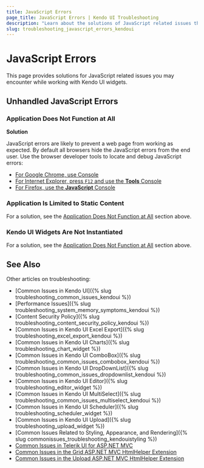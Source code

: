 ```yaml
---
title: JavaScript Errors
page_title: JavaScript Errors | Kendo UI Troubleshooting
description: "Learn about the solutions of JavaScript related issues that may occur while working with Kendo UI controls."
slug: troubleshooting_javascript_errors_kendoui
---
```


# JavaScript Errors

This page provides solutions for JavaScript related issues you may encounter while working with Kendo UI widgets.

## Unhandled JavaScript Errors

### Application Does Not Function at All

**Solution**

JavaScript errors are likely to prevent a web page from working as expected. By default all browsers hide the JavaScript errors from the end user. Use the browser developer tools to locate and debug JavaScript errors:

* [For Google Chrome, use Console](https://developer.chrome.com/devtools/docs/console)
* [For Internet Explorer, press `F12` and use the **Tools** Console](https://msdn.microsoft.com/en-us/library/gg589530(v=vs.85).aspx)
* [For Firefox, use the **JavaScript** Console](https://developer.mozilla.org/en-US/Learn/Discover_browser_developer_tools#The_JavaScript_console)

### Application Is Limited to Static Content

For a solution, see the [Application Does Not Function at All](#...) section above.

### Kendo UI Widgets Are Not Instantiated

For a solution, see the [Application Does Not Function at All](#...) section above.

## See Also

Other articles on troubleshooting:

* [Common Issues in Kendo UI]({% slug troubleshooting_common_issues_kendoui %})
* [Performance Issues]({% slug troubleshooting_system_memory_symptoms_kendoui %})
* [Content Security Policy]({% slug troubleshooting_content_security_policy_kendoui %})
* [Common Issues in Kendo UI Excel Export]({% slug troubleshooting_excel_export_kendoui %})
* [Common Issues in Kendo UI Charts]({% slug troubleshooting_chart_widget %})
* [Common Issues in Kendo UI ComboBox]({% slug troubleshooting_common_issues_combobox_kendoui %})
* [Common Issues in Kendo UI DropDownList]({% slug troubleshooting_common_issues_dropdownlist_kendoui %})
* [Common Issues in Kendo UI Editor]({% slug troubleshooting_editor_widget %})
* [Common Issues in Kendo UI MultiSelect]({% slug troubleshooting_common_issues_multiselect_kendoui %})
* [Common Issues in Kendo UI Scheduler]({% slug troubleshooting_scheduler_widget %})
* [Common Issues in Kendo UI Upload]({% slug troubleshooting_upload_widget %})
* [Common Issues Related to Styling, Appearance, and Rendering]({% slug commonissues_troubleshooting_kendouistyling %})
* [Common Issues in Telerik UI for ASP.NET MVC](/aspnet-mvc/troubleshooting)
* [Common Issues in the Grid ASP.NET MVC HtmlHelper Extension](/aspnet-mvc/helpers/grid/troubleshooting)
* [Common Issues in the Upload ASP.NET MVC HtmlHelper Extension](/aspnet-mvc/helpers/upload/troubleshooting)
